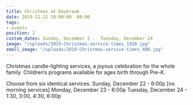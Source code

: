 ```yaml
---
title: Christmas at Daybreak
date: 2019-12-22 18:00:00 -08:00
tags:
- events
position: 2
custom_dates: Sunday, December 2 -  Tuesday, December 24
image: "/uploads/2019-Christmas-service-times_1920.jpg"
small_image: "/uploads/2019-Christmas-service-times_480.jpg"
---
```


Christmas candle-lighting services, a joyous celebration for the whole family. Children’s programs available for ages birth through Pre-K. 

Choose from six identical services.
Sunday, December 22 - 6:00p [no morning services]
Monday, December 23 - 6:00p 
Tuesday, December 24 - 1:30, 3:00, 4:30, 6:00p
